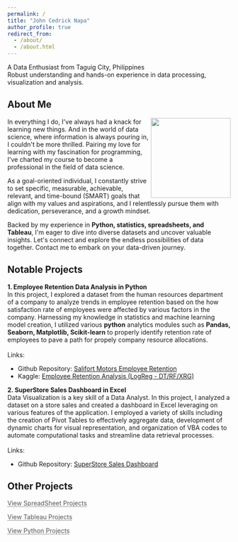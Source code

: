 ```yaml
---
permalink: /
title: "John Cedrick Napa"
author_profile: true
redirect_from:
  - /about/
  - /about.html
---
```


A Data Enthusiast from Taguig City, Philippines  
Robust understanding and hands-on experience in data processing, visualization and analysis.

## About Me

<img align="right" width="180" src="https://johnnapa.github.io/images/new/Bg_1.png" />
In everything I do, I've always had a knack for learning new things. And in the world of data science, where information is always pouring in, I couldn't be more thrilled. Pairing my love for learning with my fascination for programming, I've charted my course to become a professional in the field of data science.  
  
As a goal-oriented individual, I constantly strive to set specific, measurable, achievable, relevant, and time-bound (SMART) goals that align with my values and aspirations, and I relentlessly pursue them with dedication, perseverance, and a growth mindset.  
  
Backed by my experience in **Python, statistics, spreadsheets, and Tableau**, I'm eager to dive into diverse datasets and uncover valuable insights. Let's connect and explore the endless possibilities of data together. Contact me to embark on your data-driven journey.

## Notable Projects

**1. Employee Retention Data Analysis in Python**\
In this project, I explored a dataset from the human resources department of a company to analyze trends in employee retention based on the how satisfaction rate of employees were affected by various factors in the company. Harnessing my knowledge in statistics and machine learning model creation, I utilized various **python** analytics modules such as **Pandas, Seaborn, Matplotlib, Scikit-learn** to properly identify retention rate of employees to pave a path for propely company resource allocations.\
\
Links:

- Github Repository: [Salifort Motors Employee Retention](https://github.com/johnnapa/Data-Analytics-Python-Projects/tree/main/SALIFORT%20MOTORS%20EMPLOYEE%20RETENTION)
- Kaggle: [Employee Retention Analysis (LogReg - DT/RF/XRG)](https://www.kaggle.com/code/cedricknapa/employee-retention-analysis-logreg-dt-rf-xrg?rvi=1)

**2. SuperStore Sales Dashboard in Excel**\
Data Visualization is a key skill of a Data Analyst. In this project, I analyzed a dataset on a store sales and created a dashboard in Excel leveraging on various features of the application. I employed a variety of skills including the creation of Pivot Tables to effectively aggregate data, development of dynamic charts for visual representation, and organization of VBA codes to automate computational tasks and streamline data retrieval processes.\
\
Links:

- Github Repository: [SuperStore Sales Dashboard](https://github.com/johnnapa/Data-Analytics-Excel-Projects/blob/main/SUPERSTORE_DASHBOARD)

## Other Projects

<a href="https://johnnapa.github.io//portfolio/[2]spreadsheet_projects" style="color: #545454; text-decoration: underline;text-decoration-style: dotted;"> View SpreadSheet Projects </a>

<a href="https://johnnapa.github.io//portfolio/[3]tableau_projects" style="color: #545454; text-decoration: underline;text-decoration-style: dotted;"> View Tableau Projects </a>

<a href="https://johnnapa.github.io//portfolio/[1]python_projects" style="color: #545454; text-decoration: underline;text-decoration-style: dotted;"> View Python Projects </a>

<!---
<a href="https://johnnapa.github.io//portfolio/[4]sql_projects" style="color: #545454; text-decoration: underline;text-decoration-style: dotted;"> View SQL Projects </a>
-->
